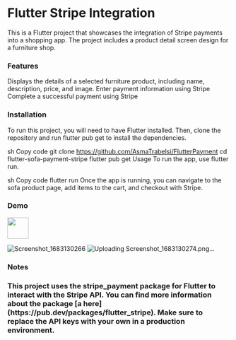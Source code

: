 # Flutter Stripe Integration
This is a Flutter project that showcases the integration of Stripe payments into a shopping app. The project includes a product detail screen design for a furniture shop.

<h3>Features</h3>
Displays the details of a selected furniture product, including name, description, price, and image.
Enter payment information using Stripe
Complete a successful payment using Stripe

<h3>Installation</h3>
To run this project, you will need to have Flutter installed. Then, clone the repository and run flutter pub get to install the dependencies.

sh
Copy code
git clone https://github.com/AsmaTrabelsi/FlutterPayment
cd flutter-sofa-payment-stripe
flutter pub get
Usage
To run the app, use flutter run.

sh
Copy code
flutter run
Once the app is running, you can navigate to the sofa product page, add items to the cart, and checkout with Stripe.

<h3>Demo</h3>

<img src="https://github.com//84926915/235976503-a27e78e3-3c1e-4769-a010-99276b46116a.png" width="48">

![Screenshot_1683130266](https://user-images.githubusercontent.com/84926915/235976503-a27e78e3-3c1e-4769-a010-99276b46116a.png)
![Uploading Screenshot_1683130274.png…]()

<h3>Notes<h3>
This project uses the stripe_payment package for Flutter to interact with the Stripe API. You can find more information about the package [a here](https://pub.dev/packages/flutter_stripe).
Make sure to replace the API keys with your own in a production environment.

